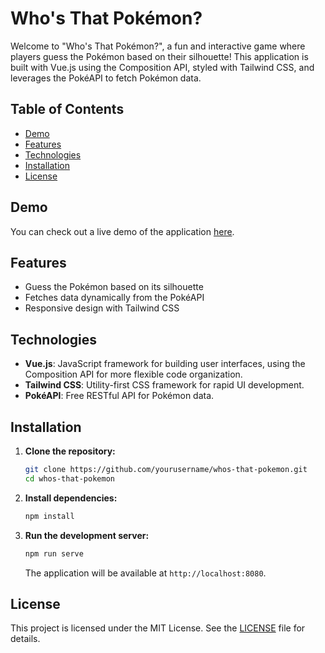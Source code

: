 # Who's That Pokémon?

Welcome to "Who's That Pokémon?", a fun and interactive game where players guess the Pokémon based on their silhouette! This application is built with Vue.js using the Composition API, styled with Tailwind CSS, and leverages the PokéAPI to fetch Pokémon data.

## Table of Contents

- [Demo](#demo)
- [Features](#features)
- [Technologies](#technologies)
- [Installation](#installation)
- [License](#license)

## Demo

You can check out a live demo of the application [here](https://whoisthatpokemon-ccvj.netlify.app/).

## Features

- Guess the Pokémon based on its silhouette
- Fetches data dynamically from the PokéAPI
- Responsive design with Tailwind CSS

## Technologies

- **Vue.js**: JavaScript framework for building user interfaces, using the Composition API for more flexible code organization.
- **Tailwind CSS**: Utility-first CSS framework for rapid UI development.
- **PokéAPI**: Free RESTful API for Pokémon data.

## Installation

1. **Clone the repository:**

    ```bash
    git clone https://github.com/yourusername/whos-that-pokemon.git
    cd whos-that-pokemon
    ```

2. **Install dependencies:**

    ```bash
    npm install
    ```

3. **Run the development server:**

    ```bash
    npm run serve
    ```

    The application will be available at `http://localhost:8080`.


## License

This project is licensed under the MIT License. See the [LICENSE](LICENSE) file for details.

